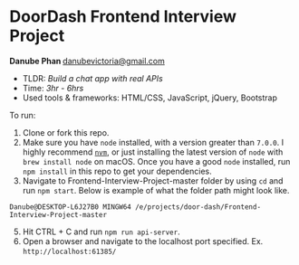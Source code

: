 # DoorDash Frontend Interview Project
<b>Danube Phan </b>
 danubevictoria@gmail.com
* TLDR: *Build a chat app with real APIs*
* Time: *3hr - 6hrs*
* Used tools & frameworks: HTML/CSS, JavaScript, jQuery, Bootstrap


To run:

1. Clone or fork this repo.
2. Make sure you have `node` installed, with a version greater than `7.0.0`. I highly recommend [`nvm`](https://github.com/creationix/nvm), or just installing the latest version of `node` with `brew install node` on macOS.
Once you have a good `node` installed, run `npm install` in this repo to get your dependencies.
3. Navigate to Frontend-Interview-Project-master folder by using ```cd``` and run
```npm start```. Below is example of what the folder path might look like.
```
Danube@DESKTOP-L6J27B0 MINGW64 /e/projects/door-dash/Frontend-Interview-Project-master
```
5. Hit CTRL + C and run ```npm run api-server```.
6. Open a browser and navigate to the localhost port specified. Ex. ```http://localhost:61385/```
